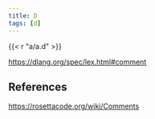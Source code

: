 ```yaml
---
title: D
tags: [d]
---
```


{{< r "a/a.d" >}}

<https://dlang.org/spec/lex.html#comment>

## References

<https://rosettacode.org/wiki/Comments>
